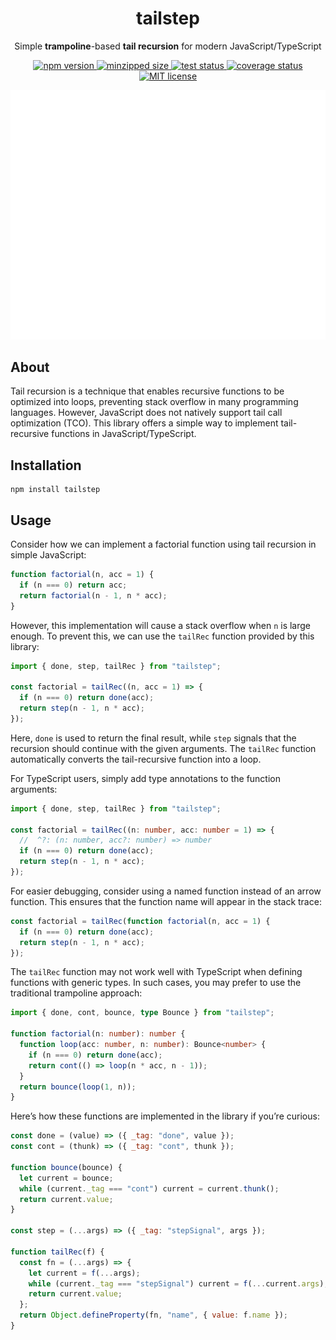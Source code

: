 <h1 align="center">tailstep</h1>

<p align="center">
Simple <strong>trampoline</strong>-based <strong>tail recursion</strong> for modern JavaScript/TypeScript
</p>

<p align="center">
  <a href="https://www.npmjs.com/package/tailstep">
    <img src="https://img.shields.io/npm/v/tailstep.svg" alt="npm version" height="18">
  </a>
  <a href="https://bundlephobia.com/package/tailstep">
    <img src="https://img.shields.io/bundlephobia/minzip/tailstep.svg" alt="minzipped size" height="18">
  </a>
  <a href="https://github.com/Snowflyt/tailstep/actions/workflows/test.yml">
    <img src="https://github.com/Snowflyt/tailstep/actions/workflows/test.yml/badge.svg" alt="test status" height="18">
  </a>
  <a href="https://coveralls.io/github/Snowflyt/tailstep?branch=main">
    <img src="https://coveralls.io/repos/github/Snowflyt/tailstep/badge.svg?branch=main" alt="coverage status" height="18">
  </a>
  <a href="https://github.com/gvergnaud/tailstep">
    <img src="https://img.shields.io/npm/l/tailstep.svg" alt="MIT license" height="18">
  </a>
</p>

![screenshot](./screenshot.svg)

## About

Tail recursion is a technique that enables recursive functions to be optimized into loops, preventing stack overflow in many programming languages. However, JavaScript does not natively support tail call optimization (TCO). This library offers a simple way to implement tail-recursive functions in JavaScript/TypeScript.

## Installation

```shell
npm install tailstep
```

## Usage

Consider how we can implement a factorial function using tail recursion in simple JavaScript:

```javascript
function factorial(n, acc = 1) {
  if (n === 0) return acc;
  return factorial(n - 1, n * acc);
}
```

However, this implementation will cause a stack overflow when `n` is large enough. To prevent this, we can use the `tailRec` function provided by this library:

```javascript
import { done, step, tailRec } from "tailstep";

const factorial = tailRec((n, acc = 1) => {
  if (n === 0) return done(acc);
  return step(n - 1, n * acc);
});
```

Here, `done` is used to return the final result, while `step` signals that the recursion should continue with the given arguments. The `tailRec` function automatically converts the tail-recursive function into a loop.

For TypeScript users, simply add type annotations to the function arguments:

```typescript
import { done, step, tailRec } from "tailstep";

const factorial = tailRec((n: number, acc: number = 1) => {
  //  ^?: (n: number, acc?: number) => number
  if (n === 0) return done(acc);
  return step(n - 1, n * acc);
});
```

For easier debugging, consider using a named function instead of an arrow function. This ensures that the function name will appear in the stack trace:

```typescript
const factorial = tailRec(function factorial(n, acc = 1) {
  if (n === 0) return done(acc);
  return step(n - 1, n * acc);
});
```

The `tailRec` function may not work well with TypeScript when defining functions with generic types. In such cases, you may prefer to use the traditional trampoline approach:

```typescript
import { done, cont, bounce, type Bounce } from "tailstep";

function factorial(n: number): number {
  function loop(acc: number, n: number): Bounce<number> {
    if (n === 0) return done(acc);
    return cont(() => loop(n * acc, n - 1));
  }
  return bounce(loop(1, n));
}
```

Here’s how these functions are implemented in the library if you’re curious:

```javascript
const done = (value) => ({ _tag: "done", value });
const cont = (thunk) => ({ _tag: "cont", thunk });

function bounce(bounce) {
  let current = bounce;
  while (current._tag === "cont") current = current.thunk();
  return current.value;
}

const step = (...args) => ({ _tag: "stepSignal", args });

function tailRec(f) {
  const fn = (...args) => {
    let current = f(...args);
    while (current._tag === "stepSignal") current = f(...current.args);
    return current.value;
  };
  return Object.defineProperty(fn, "name", { value: f.name });
}
```
